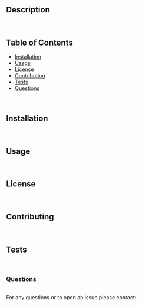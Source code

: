 
# 
      
## Description

    
<br>
      
## Table of Contents
    
* [Installation](##Installation) 
* [Usage](##Usage)
* [License](##License)
* [Contributing](##Contributing)
* [Tests](##Tests)
* [Questions](###Questions)
    
<br>
    
## Installation

    
<br>
      
## Usage
 
<br>
      
## License

<br>
      
## Contributing

<br>
      
## Tests

<br>
      
### Questions
<img src = "">
    
<br>
    
For any questions or to open an issue please contact:
<br>

    